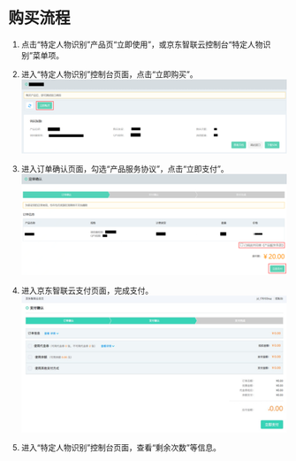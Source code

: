 # 购买流程



1.	点击“特定人物识别”产品页“立即使用”，或京东智联云控制台“特定人物识别”菜单项。


2.	进入“特定人物识别”控制台页面，点击“立即购买”。
 ![1.png](../../../../image/AI-and-Machine-Learning/share-picture/1.png)

3.	进入订单确认页面，勾选“产品服务协议”，点击“立即支付”。
  ![2.png](../../../../image/AI-and-Machine-Learning/share-picture/2.png)

4.	进入京东智联云支付页面，完成支付。
  ![3.png](../../../../image/AI-and-Machine-Learning/share-picture/3.png)

5.	进入“特定人物识别”控制台页面，查看“剩余次数”等信息。

